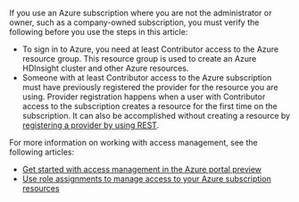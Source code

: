 If you use an Azure subscription where you are not the administrator or owner, such as a company-owned subscription, you must verify the following before you use the steps in this article:

* To sign in to Azure, you need at least Contributor access to the Azure resource group. This resource group is used to create an Azure HDInsight cluster and other Azure resources.
* Someone with at least Contributor access to the Azure subscription must have previously registered the provider for the resource you are using. Provider registration happens when a user with Contributor access to the subscription creates a resource for the first time on the subscription. It can also be accomplished without creating a resource by [registering a provider by using REST](https://msdn.microsoft.com/library/azure/dn790548.aspx).

For more information on working with access management, see the following articles:

* [Get started with access management in the Azure portal preview](../articles/active-directory/role-based-access-control-what-is.md)
* [Use role assignments to manage access to your Azure subscription resources](../articles/active-directory/role-based-access-control-configure.md)
